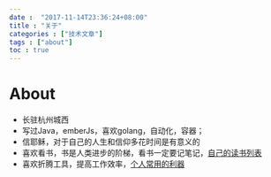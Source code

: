 ```yaml
---
date :  "2017-11-14T23:36:24+08:00" 
title : "关于" 
categories : ["技术文章"] 
tags : ["about"] 
toc : true
---
```



# About

- 长驻杭州城西
- 写过Java，emberJs，喜欢golang，自动化，容器；
- 信耶稣，对于自己的人生和信仰多花时间是有意义的
- 喜欢看书，书是人类进步的阶梯，看书一定要记笔记，[自己的读书列表](https://xibolun.github.io/books/readbooklist/)
- 喜欢折腾工具，提高工作效率，[个人常用的利器](https://xibolun.github.io/post/tools/%E5%88%A9%E5%99%A8/)

